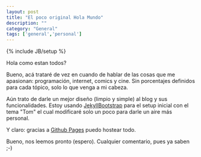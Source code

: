 ```yaml
---
layout: post
title: "El poco original Hola Mundo"
description: ""
category: "General"
tags: ['general','personal']
---
```

{% include JB/setup %}

Hola como estan todos?

Bueno, acá trataré de vez en cuando de hablar de las cosas que me apasionan: programación, internet, comics y cine. Sin porcentajes definidos para cada tópico, solo lo que venga a mi cabeza.

Aún trato de darle un mejor diseño (limpio y simple) al blog y sus funcionalidades. Estoy usando [JekyllBootstrap](http://jekyllbootstrap.com/ "JekyllBootstrap") para el setup inicial con el tema "Tom" el cual modificaré solo un poco para darle un aire más personal.

Y claro: gracias a [Github Pages](http://pages.github.com/ "Github Pages") puedo hostear todo.

Bueno, nos leemos pronto (espero). Cualquier comentario, pues ya saben ;-)
